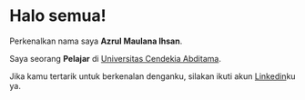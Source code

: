 # Halo semua! 

Perkenalkan nama saya **Azrul Maulana Ihsan**.<br>

Saya seorang **Pelajar** di [Universitas Cendekia Abditama](https://uca.ac.id/).<br>

Jika kamu tertarik untuk berkenalan denganku, silakan ikuti akun [Linkedin](https://www.linkedin.com/in/methanesulfonic/)ku ya.
